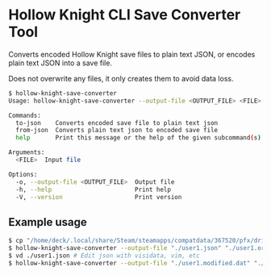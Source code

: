 # Hollow Knight CLI Save Converter Tool

Converts encoded Hollow Knight save files to plain text JSON, or encodes plain text JSON into a save file.

Does not overwrite any files, it only creates them to avoid data loss.

```sh
$ hollow-knight-save-converter
Usage: hollow-knight-save-converter --output-file <OUTPUT_FILE> <FILE> <COMMAND>

Commands:
  to-json    Converts encoded save file to plain text json
  from-json  Converts plain text json to encoded save file
  help       Print this message or the help of the given subcommand(s)

Arguments:
  <FILE>  Input file

Options:
  -o, --output-file <OUTPUT_FILE>  Output file
  -h, --help                       Print help
  -V, --version                    Print version
```

## Example usage

```sh
$ cp "/home/deck/.local/share/Steam/steamapps/compatdata/367520/pfx/drive_c/users/steamuser/AppData/LocalLow/Team Cherry/Hollow Knight/user1.dat" "./user1.orig.dat"
$ hollow-knight-save-converter --output-file "./user1.json" "./user1.orig.dat" to-json
$ vd ./user1.json # Edit json with visidata, vim, etc
$ hollow-knight-save-converter --output-file "./user1.modified.dat" "./user1.json" from-json
```
